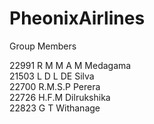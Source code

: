 # PheonixAirlines
Group Members

22991    R M M A M Medagama<br>
21503    L D L DE Silva <br>
22700	   R.M.S.P Perera<br>
22726	   H.F.M Dilrukshika<br>
22823	   G T Withanage
